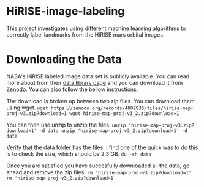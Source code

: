 # HiRISE-image-labeling
This project investigates using different machine learning algorithms to correctly label landmarks from the HiRISE mars orbital images.

# Downloading the Data

NASA's HiRISE labeled image data set is publicly available. You can read more about from their [data library page](https://data.nasa.gov/Space-Science/Mars-orbital-image-HiRISE-labeled-data-set-version/egmv-36wq/about_data) and you can download it from [Zenodo](https://zenodo.org/records/4002935). You can also follow the bellow instructions.

The download is broken up between two zip files. You can download them using wget.
`wget https://zenodo.org/records/4002935/files/hirise-map-proj-v3.zip?download=1
wget hirise-map-proj-v3_2.zip?download=1`

You can then use unzip to unzip the files.
`unzip 'hirise-map-proj-v3.zip?download=1' -d data
unzip 'hirise-map-proj-v3_2.zip?download=1' -d data`

Verify that the data folder has the files. I find one of the quick was to do this is to check the size, which should be 2.3 GB.
`du -sh data`

Once you are satisfied you have succesfully downloaded all the data, go ahead and remove the zip files.
`rm 'hirise-map-proj-v3.zip?download=1'
rm 'hirise-map-proj-v3_2.zip?download=1'`
